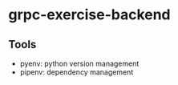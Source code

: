 # grpc-exercise-backend

## Tools
- pyenv: python version management
- pipenv: dependency management
